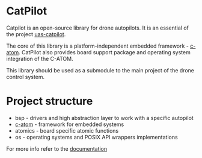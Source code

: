 # CatPilot

Catpilot is an open-source library for drone autopilots. It is an essential of the project 
[uas-catpilot](https://github.com/ctlst-tech/uas-catpilot). 

The core of this library is a platform-independent embedded framework - 
[c-atom](https://github.com/ctlst-tech/c-atom). CatPilot also provides board support package and operating system 
integration of the C-ATOM.

This library should be used as a submodule to the main project of the drone control system.

# Project structure
- bsp - drivers and high abstraction layer to work with a specific autopilot
- [c-atom](https://github.com/ctlst-tech/c-atom) - framework for embedded systems
- atomics - board specific atomic functions
- os - operating systems and POSIX API wrappers implementations

For more info refer to the [documentation](https://docs.ctlst.app/uas-catpilot/intro.html)

